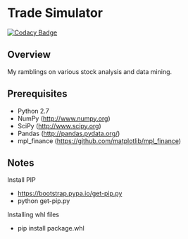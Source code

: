 # Trade Simulator

[![Codacy Badge](https://api.codacy.com/project/badge/Grade/13f16ccbc3de4bc093ac75047fc41a2f)](https://app.codacy.com/manual/mathieugouin/tradesim?utm_source=github.com&utm_medium=referral&utm_content=mathieugouin/tradesim&utm_campaign=Badge_Grade_Dashboard)

## Overview

My ramblings on various stock analysis and data mining.

## Prerequisites

-   Python 2.7
-   NumPy (<http://www.numpy.org>)
-   SciPy (<http://www.scipy.org>)
-   Pandas (<http://pandas.pydata.org/>)
-   mpl_finance (<https://github.com/matplotlib/mpl_finance>)

## Notes

Install PIP
-   <https://bootstrap.pypa.io/get-pip.py>
-   python get-pip.py

Installing whl files
-   pip install package.whl

